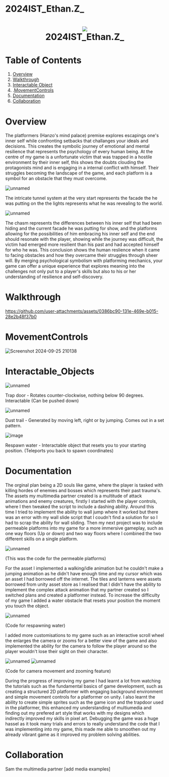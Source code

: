 # 2024IST_Ethan.Z_
<h1 align="center">
 <img src="https://user-images.githubusercontent.com/45159366/97361059-45151700-185c-11eb-9d12-dae51c79eb8a.png">
  <br />
2024IST_Ethan.Z_
</h1>

# Table of Contents

1. [Overview](https://github.com/TempeHS/2024IST_Ethan.Z_?tab=readme-ov-file#overview)
2. [Walkthrough](https://github.com/TempeHS/2024IST_Ethan.Z_?tab=readme-ov-file#walkthrough)
3. [Interactable Object](https://github.com/TempeHS/2024IST_Ethan.Z_?tab=readme-ov-file#Interactable_Objects)
4. .[MovementControls](https://github.com/TempeHS/2024IST_Ethan.Z_?tab=readme-ov-file#MovementControls)
5. [Documentation](https://github.com/TempeHS/2024IST_Ethan.Z_?tab=readme-ov-file#documentation)
6. [Collaboration](https://github.com/TempeHS/2024IST_Ethan.Z_?tab=readme-ov-file#collaboration)

# Overview

The platformers (Hanzo's mind palace) premise explores escapings one's inner self while confronting setbacks that challanges your ideals and decisions. This creates the symbolic journey of emotional and mental resilience that represents the psychology of every human being. At the centre of my game is a unfortunate victim that was trapped in a hostile environment by their inner self, this shows the doubts clouding the protagonists mind and is engaging in a internal conflict with himself. Their struggles becoming the landscape of the game, and each platform is a symbol for an obstacle that they must overcome. 

![unnamed](https://github.com/user-attachments/assets/9bd9c86f-2641-48ca-b08d-91ce1b7556a5) 

The intricate tunnel system at the very start represents the facade the he was putting on the the lights represents what he was revealing to the world. 

![unnamed](https://github.com/user-attachments/assets/ddb6fb19-b2d6-4031-a386-b7addb5875ff)

The chasm represents the differences between his inner self that had been hiding and the current facade he was putting for show, and the platforms allowing for the possibilities of him embracing his inner self and the end should resonate with the player, showing while the journey was difficult, the victim had emerged more resilient than his past and had accepted himself for who he was. This conclusion shows the human reslience when it came to facing obstacles and how they overcame their struggles through sheer will. By merging psychological symbolism with platforming mechanics, your game can offer a unique experience that explores meaning into the challenges not only put to a player's skills but also to his or her understanding of resilience and self-discovery. 

# Walkthrough

https://github.com/user-attachments/assets/0386bc90-131e-469e-b015-28e2b48f37b0


# MovementControls
![Screenshot 2024-09-25 210138](https://github.com/user-attachments/assets/24a0649f-4619-4e28-b796-7a7f5bc62774)


#  Interactable_Objects

![unnamed](https://github.com/user-attachments/assets/9bf153de-5f19-4d04-b592-c6a7a9c5b94e) 

Trap door - Rotates counter-clockwise, nothing below 90 degrees. Interactable (Can be pushed down)

![unnamed](https://github.com/user-attachments/assets/28202498-9757-46cc-9e19-c2b2c050ef2b) 

Dust trail - Generated by moving left, right or by jumping. Comes out in a set pattern.

![image](https://github.com/user-attachments/assets/bf9c4ccc-1344-428d-a9ba-0ee5a107f61e) 

Respawn water - Interactable object that resets you to your starting position. (Teleports you back to spawn coordinates)


# Documentation

The orginal plan being a 2D souls like game, where the player is tasked with killing hordes of enemies and bosses which represents their past trauma's. The assets my multimedia partner created is a multitude of attack animations and enemy creatures, firstly I started with the player controls, where I then tweaked the script to include a dashing ability. Around this time I tried to implement the ability to wall jump where it worked but there was an error with my wall slide script that I coudn't find a solution for so I had to scrap the ability for wall sliding. Then my next project was to include permeable platforms into my game for a more immersive gameplay, such as one way floors (Up or down) and two way floors where I combined the two different skills on a single platform.

![unnamed](https://github.com/user-attachments/assets/290fde06-cf3a-4adc-a5bd-649b1353704e)

(This was the code for the permeable platforms)

For the asset I implemented a walking/idle animation but he couldn't make a jumping animation as he didn't have enough time and my cursor which was an asset I had borrowed off the internet. The tiles and lanterns were assets borrowed from unity asset store as I realised that I didn't have the ability to implement the complex attack animation that my partner created so I switched plans and created a platformer instead. To increase the difficulty of my game I added a water obstacle that resets your position the moment you touch the object.

![unnamed](https://github.com/user-attachments/assets/820ef7c0-4932-4714-a379-ee8c285b4fbc)

(Code for respawning water)

I added more customisations to my game such as an interactive scroll wheel the enlarges the camera or zooms for a better view of the game and also implemented the ability for the camera to follow the player around so the player wouldn't lose their sight on their character.

![unnamed](https://github.com/user-attachments/assets/cb56ca05-1fd7-4cfd-a5f5-2d20134238e9)
![unnamed](https://github.com/user-attachments/assets/3becf3ee-00dc-4242-84f2-0485c8446450)

(Code for camera movement and zooming feature)

During the progress of improving my game I had learnt a lot from watching the tutorials such as the fundamental basics of game development, such as creating a structured 2D platformer with engaging background environment and simple movement controls for a platformer on unity. I also learnt the ability to create simple sprites such as the game icon and the trapdoor used in the platformer, this enhanced my understanding of multiumedia and finding out my prefered art style that works with my designs which indirectly improved my skills in pixel art. Debugging the game was a huge hassel as it took many trials and errors to really understand the code that I was implementing into my game, this made me able to smoothen out my already vibrant game as it improved my problem solving abilities.


# Collaboration

Sam the multimedia partner
[add media examples]
